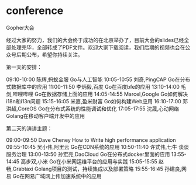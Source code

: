 # conference
Gopher大会

经过大家的努力，我们的大会终于成功的在北京举办了，目前大会的slides已经全部处理完毕，全部转成了PDF文件。欢迎大家下载阅读，我们后期的视频也会在公众号后期公布，希望你持续关注。

第一天的安排：

09:10-10:00	陈辉,蚂蚁金服 Go与人工智能
10:05-10:55	刘奇,PingCAP Go在分布式数据库中的应用
11:00-11:50	李炳毅,百度 Go在百度bfe的应用
13:10-14:00	毛剑,哔哩哔哩 Go在数据存储上面的应用
14:05-14:55	Marcel,Google Go如何解决i18n和i13n问题
15:15-16:05	米嘉,盈米财富 Go如何构建Web应用
16:10-17:00	邓洪超,CoreOS Go在分布式系统的性能调试和优化
17:05-17:55	沈晟,心动网络 Golang在移动客户端开发中的应用

第二天的演讲主题：

09:00-09:50	Dave Cheney How to Write high performance application
09:55-10:45	吴小伟,阿里云 Go在CDN系统的应用
10:50-11:40	许式伟,七牛 谈谈服务治理
13:00-13:50	孙宏亮,DaoCloud Go在分布式docker里面的应用
13:55-14:45	高步双,小米 Go在小米网运维平台的应用与实践
15:05-15:55	赵畅,Grabtaxi Golang项目的测试，持续集成以及部署策略
15:55-16:45	孙建良,网易 Go在网易广域网上传加速系统中的应用
